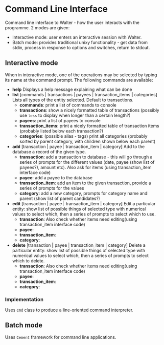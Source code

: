 # Command Line Interface

Command line interface to Walter - how the user interacts with the programme. 2
modes are given:
- Interactive mode: user enters an interactive session with Walter.
- Batch mode: provides traditional unixy functionality - get data from stdin,
  process in response to options and switches, return to stdout.

## Interactive mode

When in interactive mode, one of the operations may be selected by typing its
name at the command prompt. The following commands are available:
- **help**
  Displays a help message explaining what can be done
- **list** [commands | transactions | payees | transaction_items | categories]
  Lists all types of the entity selected. Default to transactions.
  - **commands**: print a list of commands to console
  - **transactions**: show a nicely formatted table of transactions (possibly use
    `less` to display when longer than a certain length?)
  - **payees**: print a list of payees to console
  - **transaction_items**: print a nicely formatted table of transaction items
    (probably listed below each transaction?)
  - **categories**: (possible alias - tags) print all categories (probably
    sorted by parent category, with children shown below each parent)
- **add** [transaction | payee | transaction_item | category]
  Add to the database a record of the given type.
  - **transaction**: add a transaction to database - this will go through a
    series of prompts for the different values (date, payee (show list of
    payees?), amount etc). Also ask for items (using transaction_item interface code)
  - **payee**: add a payee to the database
  - **transaction_item**: add an item to the given transaction, provide a series
    of prompts for the values
  - **category**: add a new category, prompts for category name and parent
    (show list of parent candidates?)
- **edit** [transaction | payee | transaction_item | category]
  Edit a particular entity: show list of possible things of selected type with
  numerical values to select which, then a series of prompts to select which to use.
  - **transaction**: Also check whether items need editing(using
    transaction_item interface code)
  - **payee**:
  - **transaction_item**:
  - **category**:
- **delete** [transaction | payee | transaction_item | category]
  Delete a particular entity: show list of possible things of selected type with
  numerical values to select which, then a series of prompts to select which to
  delete.
  - **transaction**: Also check whether items need editing(using
    transaction_item interface code)
  - **payee**:
  - **transaction_item**:
  - **category**:

### Implementation

Uses `cmd` class to produce a line-oriented command interpreter.

## Batch mode

Uses `Cement` framework for command line applications.

